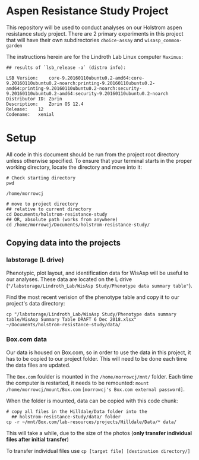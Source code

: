 # Aspen Resistance Study Project
This repository will be used to conduct analyses on our Holstrom aspen resistance study project. There are 2 primary experiments in this project that will have their own subdirectories `choice-assay` and `wisasp_common-garden`

The instructions herein are for the Lindroth Lab Linux computer `Maximus`:

```shell
## results of `lsb_release -a` (distro info):

LSB Version:	core-9.20160110ubuntu0.2-amd64:core-9.20160110ubuntu0.2-noarch:printing-9.20160110ubuntu0.2-amd64:printing-9.20160110ubuntu0.2-noarch:security-9.20160110ubuntu0.2-amd64:security-9.20160110ubuntu0.2-noarch
Distributor ID:	Zorin
Description:	Zorin OS 12.4
Release:	12
Codename:	xenial
```

# Setup

All code in this document should be run from the project root directory unless otherwise specified. To ensure that your terminal starts in the proper working directory, locate the directory and move into it:

```shell
# Check starting directory
pwd
```

```
/home/morrowcj
```

```shell
# move to project directory
## relative to current directory
cd Documents/holstrom-resistance-study
## OR, absolute path (works from anywhere)
cd /home/morrowcj/Documents/holstrom-resistance-study/
```

## Copying data into the projects

### labstorage (L drive)

Phenotypic, plot layout, and identification data for WisAsp will be useful to our analyses. These data are located on the L drive (`"/labstorage/Lindroth_Lab/WisAsp Study/Phenotype data summary table"`). 

Find the most recent verision of the phenotype table and copy it to our project's data directory:

```shell
cp "/labstorage/Lindroth_Lab/WisAsp Study/Phenotype data summary table/WisAsp Summary Table DRAFT 6 Dec 2018.xlsx" ~/Documents/holstrom-resistance-study/data/
```

### Box.com data

Our data is housed on Box.com, so in order to use the data in this project, it has to be copied to our project folder. This will need to be done each time the data files are updated.

The `Box.com` foulder is mounted in the `/home/morrowcj/mnt/` folder. Each time the computer is restarted, it needs to be remounted: `mount /home/morrowcj/mount/Box.com` `[morrowcj's Box.com external password]`. 

When the folder is mounted, data can be copied with this code chunk:

```shell
# copy all files in the Hilldale/Data folder into the
  ## holstrom-resistance-study/data/ folder
cp -r ~/mnt/Box.com/lab-resources/projects/Hilldale/Data/* data/
```

This will take a while, due to the size of the photos (**only transfer individual files after initial transfer**)

To transfer individual files use `cp [target file] [destination directory/]`